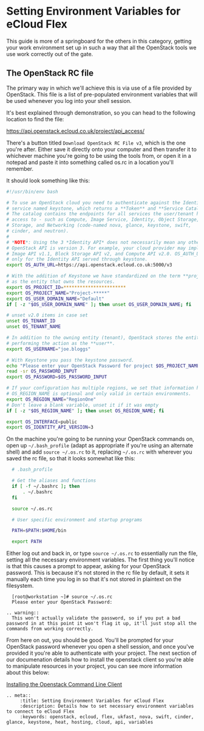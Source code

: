# Setting Environment Variables for eCloud Flex

This guide is more of a springboard for the others in this category, getting your work environment set up in such a way that all the OpenStack tools we use work correctly out of the gate.

## The OpenStack RC file

The primary way in which we'll achieve this is via use of a file provided by OpenStack. This file is a list of pre-populated environment variables that will be used whenever you log into your shell session.

It's best explained through demonstration, so you can head to the following location to find the file:

<https://api.openstack.ecloud.co.uk/project/api_access/>

There's a button titled `Download OpenStack RC File v3`, which is the one you're after. Either save it directly onto your computer and then transfer it to whichever machine you're going to be using the tools from, or open it in a notepad and paste it into something called os.rc in a location you'll remember.

It should look something like this:

```bash
#!/usr/bin/env bash

# To use an OpenStack cloud you need to authenticate against the Identity
# service named keystone, which returns a **Token** and **Service Catalog**.
# The catalog contains the endpoints for all services the user/tenant has
# access to - such as Compute, Image Service, Identity, Object Storage, Block
# Storage, and Networking (code-named nova, glance, keystone, swift,
# cinder, and neutron).
#
# *NOTE*: Using the 3 *Identity API* does not necessarily mean any other
# OpenStack API is version 3. For example, your cloud provider may implement
# Image API v1.1, Block Storage API v2, and Compute API v2.0. OS_AUTH_URL is
# only for the Identity API served through keystone.
export OS_AUTH_URL=https://api.openstack.ecloud.co.uk:5000/v3

# With the addition of Keystone we have standardized on the term **project**
# as the entity that owns the resources.
export OS_PROJECT_ID=***********************
export OS_PROJECT_NAME="Project-*****"
export OS_USER_DOMAIN_NAME="Default"
if [ -z "$OS_USER_DOMAIN_NAME" ]; then unset OS_USER_DOMAIN_NAME; fi

# unset v2.0 items in case set
unset OS_TENANT_ID
unset OS_TENANT_NAME

# In addition to the owning entity (tenant), OpenStack stores the entity
# performing the action as the **user**.
export OS_USERNAME="joe.bloggs"

# With Keystone you pass the keystone password.
echo "Please enter your OpenStack Password for project $OS_PROJECT_NAME as user $OS_USERNAME: "
read -sr OS_PASSWORD_INPUT
export OS_PASSWORD=$OS_PASSWORD_INPUT

# If your configuration has multiple regions, we set that information here.
# OS_REGION_NAME is optional and only valid in certain environments.
export OS_REGION_NAME="RegionOne"
# Don't leave a blank variable, unset it if it was empty
if [ -z "$OS_REGION_NAME" ]; then unset OS_REGION_NAME; fi

export OS_INTERFACE=public
export OS_IDENTITY_API_VERSION=3
```

On the machine you're going to be running your OpenStack commands on, open up `~/.bash_profile` (adapt as appropriate if you're using an alternate shell) and add `source ~/.os.rc` to it, replacing `~/.os.rc` with wherever you saved the rc file, so that it looks somewhat like this:

```bash
  # .bash_profile

  # Get the aliases and functions
  if [ -f ~/.bashrc ]; then
      . ~/.bashrc
  fi

  source ~/.os.rc

  # User specific environment and startup programs

  PATH=$PATH:$HOME/bin

  export PATH
```

Either log out and back in, or type `source ~/.os.rc` to essentially run the file, setting all the necessary environment variables. The first thing you'll notice is that this causes a prompt to appear, asking for your OpenStack password. This is because it's not stored in the rc file by default, it sets it manually each time you log in so that it's not stored in plaintext on the filesystem.

```console
  [root@workstation ~]# source ~/.os.rc
  Please enter your OpenStack Password:
```

```eval_rst
.. warning::
  This won't actually validate the password, so if you put a bad password in at this point it won't flag it up, it'll just stop all the commands from working correctly.
```

From here on out, you should be good. You'll be prompted for your OpenStack password whenever you open a shell session, and once you've provided it you're able to authenticate with your project. The next section of our documenation details how to install the openstack client so you're able to manipulate resources in your project, you can see more information about this below:

[Installing the Openstack Command Line Client](https://docs.ukfast.co.uk/cloud/flex/general/openstackcli.html)

```eval_rst
.. meta::
     :title: Setting Environment Variables for eCloud Flex
     :description: Details how to set necessary environment variables to connect to eCloud Flex
     :keywords: openstack, ecloud, flex, ukfast, nova, swift, cinder, glance, keystone, heat, hosting, cloud, api, variables
```
